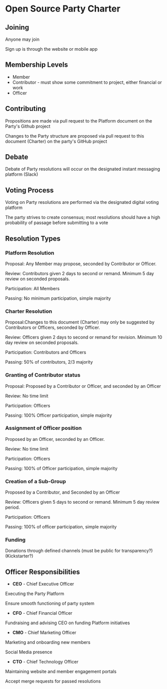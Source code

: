 # Open Source Party Charter

## Joining
Anyone may join

Sign up is through the website or mobile app 

## Membership Levels
* Member
* Contributor - must show some commitment to project, either financial or work
* Officer

## Contributing
Propositions are made via pull request to the Platform document on the Party's Github project

Changes to the Party structure are proposed via pull request to this document (Charter) on the party's GitHub project

## Debate
Debate of Party resolutions will occur on the designated instant messaging platform (Slack)

## Voting Process
Voting on Party resolutions are performed via the designated digital voting platform

The party strives to create consensus; most resolutions should have a high probability of passage before submitting to a vote

## Resolution Types
### Platform Resolution
Proposal: Any Member may propose, seconded by Contributor or Officer. 

Review:  Contributors given 2 days to second or remand. Minimum 5 day review on seconded proposals.

Participation: All Members

Passing: No minimum participation, simple majority

### Charter Resolution
Proposal:Changes to this document (Charter) may only be suggested by Contributors or Officers, seconded by Officer.

Review: Officers given 2 days to second or remand for revision. Minimum 10 day review on seconded proposals.

Participation: Contributors and Officers

Passing: 50% of contributors, 2/3  majority

### Granting of Contributor status
Proposal: Proposed by a Contributor or Officer, and seconded by an Officer

Review: No time limit

Participation: Officers

Passing: 100% Officer participation, simple majority

### Assignment of Officer position
Proposed by an Officer, seconded by an Officer.

Review: No time limit

Participation: Officers

Passing: 100% of Officer participation, simple majority

### Creation of a Sub-Group
Proposed by a Contributor, and Seconded by an Officer

Review: Officers given 5 days to second or remand. Minimum 5 day review period.

Participation: Officers

Passing: 100% of officer participation, simple majority

### Funding
Donations through defined channels (must be public for transparency?)
(Kickstarter?)

## Officer Responsibilities
* **CEO** - Chief Executive Officer

Executing the Party Platform

Ensure smooth functioning of party system

* **CFO** - Chief Financial Officer

Fundraising and advising CEO on funding Platform initiatives
 
* **CMO** - Chief Marketing Officer

Marketing and onboarding new members

Social Media presence

* **CTO** - Chief Technology Officer

Maintaining website and member engagement portals

Accept merge requests for passed resolutions

